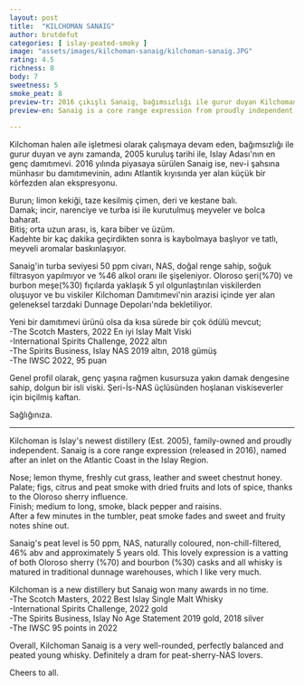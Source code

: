 ```yaml
---
layout: post
title:  "KILCHOMAN SANAIG"
author: brutdefut
categories: [ islay-peated-smoky ]
image: "assets/images/kilchoman-sanaig/kilchoman-sanaig.JPG"
rating: 4.5
richness: 8
body: 7
sweetness: 5
smoke_peat: 8
preview-tr: 2016 çıkışlı Sanaig, bağımsızlığı ile gurur duyan Kilchoman Damıtımevi'nin şeri yoğunluklu ekspresyonu.        
preview-en: Sanaig is a core range expression from proudly independent, family-owned Kilchoman Distillery.     
     
---
```


Kilchoman halen aile işletmesi olarak çalışmaya devam eden, bağımsızlığı ile gurur duyan ve aynı zamanda, 2005 kuruluş tarihi ile, Islay Adası'nın en genç damıtımevi. 2016 yılında piyasaya sürülen Sanaig ise, nev-i şahsına münhasır bu damıtımevinin, adını Atlantik kıyısında yer alan küçük bir körfezden alan ekspresyonu.  

Burun; limon kekiği, taze kesilmiş çimen, deri ve kestane balı.  
Damak; incir, narenciye ve turba isi ile kurutulmuş meyveler ve bolca baharat.   
Bitiş; orta uzun arası, is, kara biber ve üzüm.  
Kadehte bir kaç dakika geçirdikten sonra is kaybolmaya başlıyor ve tatlı, meyveli aromalar baskınlaşıyor.  

Sanaig'in turba seviyesi 50 ppm civarı, NAS, doğal renge sahip, soğuk filtrasyon yapılmıyor ve %46 alkol oranı ile şişeleniyor. Oloroso şeri(%70) ve burbon meşe(%30) fıçılarda yaklaşık 5 yıl olgunlaştırılan viskilerden oluşuyor ve bu viskiler Kilchoman Damıtımevi'nin arazisi içinde yer alan geleneksel tarzdaki Dunnage Depoları'nda bekletiliyor.  

Yeni bir damıtımevi ürünü olsa da kısa sürede bir çok ödülü mevcut;  
-The Scotch Masters, 2022 En iyi Islay Malt Viski  
-International Spirits Challenge, 2022 altın  
-The Spirits Business, Islay NAS 2019 altın, 2018 gümüş    
-The IWSC 2022, 95 puan  

Genel profil olarak, genç yaşına rağmen kusursuza yakın damak dengesine sahip, dolgun bir isli viski. Şeri-İs-NAS üçlüsünden hoşlanan viskiseverler için biçilmiş kaftan.   

Sağlığınıza.  
   
-----------------------------------------------

<p id="english"></p>

Kilchoman is Islay's newest distillery (Est. 2005), family-owned and proudly independent. Sanaig is a core range expression (released in 2016), named after an inlet on the Atlantic Coast in the Islay Region.   

Nose; lemon thyme, freshly cut grass, leather and sweet chestnut honey.  
Palate; figs, citrus and peat smoke with dried fruits and lots of spice, thanks to the Oloroso sherry influence.  
Finish; medium to long, smoke, black pepper and raisins.  
After a few minutes in the tumbler, peat smoke fades and sweet and fruity notes shine out.  

Sanaig's peat level is 50 ppm, NAS, naturally coloured, non-chill-filtered, 46% abv and approximately 5 years old. This lovely expression is a vatting of both Oloroso sherry (%70) and bourbon (%30) casks and all whisky is matured in traditional dunnage warehouses, which I like very much.  

Kilchoman is a new distillery but Sanaig won many awards in no time.  
-The Scotch Masters, 2022 Best Islay Single Malt Whisky  
-International Spirits Challenge, 2022 gold  
-The Spirits Business, Islay No Age Statement 2019 gold, 2018 silver   
-The IWSC 95 points in 2022  

Overall, Kilchoman Sanaig is a very well-rounded, perfectly balanced and peated young whisky. Definitely a dram for peat-sherry-NAS lovers.   

Cheers to all.  
